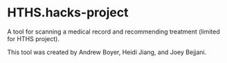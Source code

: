 # HTHS.hacks-project
A tool for scanning a medical record and recommending treatment (limited for HTHS project).

This tool was created by Andrew Boyer, Heidi Jiang, and Joey Bejjani.
